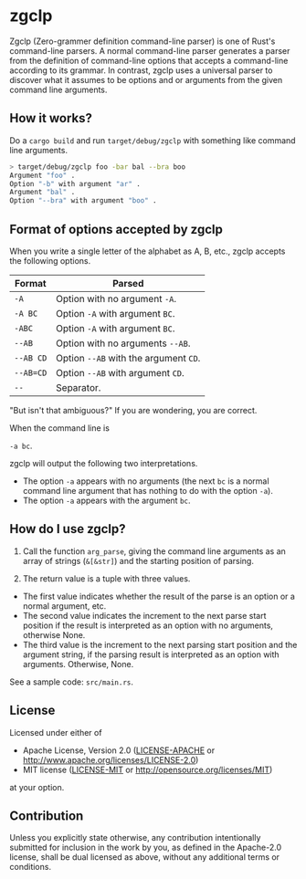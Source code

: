 # zgclp

Zgclp (Zero-grammer definition command-line parser) is one of Rust's command-line parsers. 
A normal command-line parser generates a parser from the definition of command-line options that accepts a command-line according to its grammar. In contrast, zgclp uses a universal parser to discover what it assumes to be options and or arguments from the given command line arguments.

## How it works?

Do a `cargo build` and run `target/debug/zgclp` with something like command line arguments.

```sh
> target/debug/zgclp foo -bar bal --bra boo 
Argument "foo" .
Option "-b" with argument "ar" .
Argument "bal" .
Option "--bra" with argument "boo" .
```

## Format of options accepted by zgclp

When you write a single letter of the alphabet as A, B, etc., zgclp accepts the following options.

|  Format   |                Parsed                 |
| --------- | ------------------------------------- |
| `-A`      | Option with no argument `-A`.         |
| `-A BC`   | Option `-A` with argument `BC`.       |
| `-ABC`    | Option `-A` with argument `BC`.       |
| `--AB`    | Option with no arguments `--AB`.      |
| `--AB CD` | Option `--AB` with the argument `CD`. |
| `--AB=CD` | Option `--AB` with argument `CD`.     |
| `--`      | Separator.                            |

"But isn't that ambiguous?" If you are wondering, you are correct.

When the command line is

`-a bc`.

zgclp will output the following two interpretations.

* The option `-a` appears with no arguments (the next `bc` is a normal command line argument that has nothing to do with the option `-a`).
* The option `-a` appears with the argument `bc`.

## How do I use zgclp?

1. Call the function `arg_parse`, giving the command line arguments as an array of strings (`&[&str]`) and the starting position of parsing.

2. The return value is a tuple with three values. 

* The first value indicates whether the result of the parse is an option or a normal argument, etc. 
* The second value indicates the increment to the next parse start position if the result is interpreted as an option with no arguments, otherwise None. 
* The third value is the increment to the next parsing start position and the argument string, if the parsing result is interpreted as an option with arguments. Otherwise, None.

See a sample code: `src/main.rs`.

## License

Licensed under either of

 * Apache License, Version 2.0
   ([LICENSE-APACHE](LICENSE-APACHE) or http://www.apache.org/licenses/LICENSE-2.0)
 * MIT license
   ([LICENSE-MIT](LICENSE-MIT) or http://opensource.org/licenses/MIT)

at your option.

## Contribution

Unless you explicitly state otherwise, any contribution intentionally submitted
for inclusion in the work by you, as defined in the Apache-2.0 license, shall be
dual licensed as above, without any additional terms or conditions.
